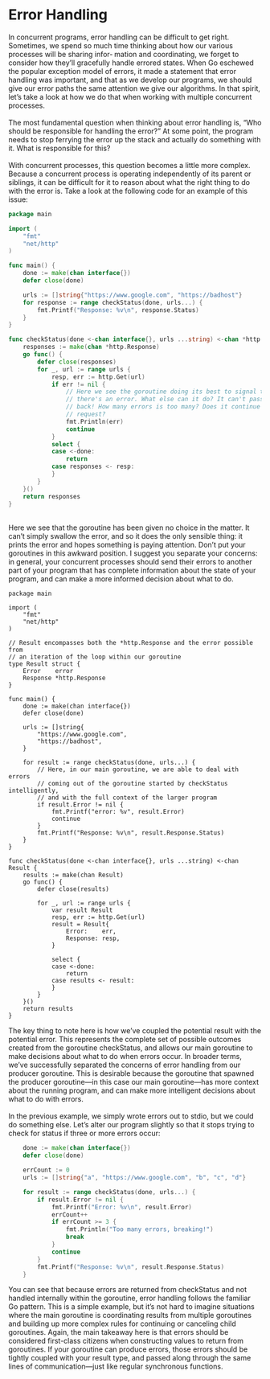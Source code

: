 # Error Handling

In concurrent programs, error handling can be difficult to get right. Sometimes, we
spend so much time thinking about how our various processes will be sharing infor‐
mation and coordinating, we forget to consider how they’ll gracefully handle errored
states. When Go eschewed the popular exception model of errors, it made a statement that error handling was important, and that as we develop our programs, we
should give our error paths the same attention we give our algorithms. In that spirit,
let’s take a look at how we do that when working with multiple concurrent processes.<br/><br/> 
The most fundamental question when thinking about error handling is, “Who should
be responsible for handling the error?” At some point, the program needs to stop ferrying the error up the stack and actually do something with it. What is responsible
for this?<br/><br/>
With concurrent processes, this question becomes a little more complex. Because a
concurrent process is operating independently of its parent or siblings, it can be difficult for it to reason about what the right thing to do with the error is. Take a look at
the following code for an example of this issue:

```go
package main

import (
	"fmt"
	"net/http"
)

func main() {
	done := make(chan interface{})
	defer close(done)

	urls := []string{"https://www.google.com", "https://badhost"}
	for response := range checkStatus(done, urls...) {
		fmt.Printf("Response: %v\n", response.Status)
	}
}

func checkStatus(done <-chan interface{}, urls ...string) <-chan *http.Response {
	responses := make(chan *http.Response)
	go func() {
		defer close(responses)
		for _, url := range urls {
			resp, err := http.Get(url)
			if err != nil {
				// Here we see the goroutine doing its best to signal that
				// there's an error. What else can it do? It can't pass it
				// back! How many errors is too many? Does it continue making
				// request?
				fmt.Println(err)
				continue
			}
			select {
			case <-done:
				return
			case responses <- resp:
			}
		}
	}()
	return responses
}
```
<br/>
Here we see that the goroutine has been given no choice in the matter. It can’t simply
swallow the error, and so it does the only sensible thing: it prints the error and hopes
something is paying attention. Don’t put your goroutines in this awkward position. I
suggest you separate your concerns: in general, your concurrent processes should
send their errors to another part of your program that has complete information
about the state of your program, and can make a more informed decision about what
to do.

```
package main

import (
	"fmt"
	"net/http"
)

// Result encompasses both the *http.Response and the error possible from
// an iteration of the loop within our goroutine
type Result struct {
	Error    error
	Response *http.Response
}

func main() {
	done := make(chan interface{})
	defer close(done)

	urls := []string{
		"https://www.google.com",
		"https://badhost",
	}

	for result := range checkStatus(done, urls...) {
		// Here, in our main goroutine, we are able to deal with errors
		// coming out of the goroutine started by checkStatus intelligently,
		// and with the full context of the larger program
		if result.Error != nil {
			fmt.Printf("error: %v", result.Error)
			continue
		}
		fmt.Printf("Response: %v\n", result.Response.Status)
	}
}

func checkStatus(done <-chan interface{}, urls ...string) <-chan Result {
	results := make(chan Result)
	go func() {
		defer close(results)

		for _, url := range urls {
			var result Result
			resp, err := http.Get(url)
			result = Result{
				Error:    err,
				Response: resp,
			}

			select {
			case <-done:
				return
			case results <- result:
			}
		}
	}()
	return results
}
```

The key thing to note here is how we’ve coupled the potential result with the potential
error. This represents the complete set of possible outcomes created from the goroutine checkStatus, and allows our main goroutine to make decisions about what to do
when errors occur. In broader terms, we’ve successfully separated the concerns of
error handling from our producer goroutine. This is desirable because the goroutine
that spawned the producer goroutine—in this case our main goroutine—has more
context about the running program, and can make more intelligent decisions about
what to do with errors.
<br/><br/>
In the previous example, we simply wrote errors out to stdio, but we could do something else. Let’s alter our program slightly so that it stops trying to check for status if
three or more errors occur:
```go
	done := make(chan interface{})
	defer close(done)

	errCount := 0
	urls := []string{"a", "https://www.google.com", "b", "c", "d"}

	for result := range checkStatus(done, urls...) {
		if result.Error != nil {
			fmt.Printf("Error: %v\n", result.Error)
			errCount++
			if errCount >= 3 {
				fmt.Println("Too many errors, breaking!")
				break
			}
			continue
		}
		fmt.Printf("Response: %v\n", result.Response.Status)
	}
```
You can see that because errors are returned from checkStatus and not handled
internally within the goroutine, error handling follows the familiar Go pattern. This
is a simple example, but it’s not hard to imagine situations where the main goroutine
is coordinating results from multiple goroutines and building up more complex rules
for continuing or canceling child goroutines. Again, the main takeaway here is that
errors should be considered first-class citizens when constructing values to return
from goroutines. If your goroutine can produce errors, those errors should be tightly
coupled with your result type, and passed along through the same lines of communication—just like regular synchronous functions.
